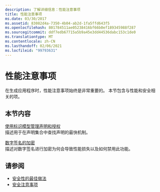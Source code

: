 ```yaml
---
description: 了解详细信息：性能注意事项
title: 性能注意事项
ms.date: 03/30/2017
ms.assetid: 83082d4a-7350-4b04-ab2d-1fa5ffd643f5
ms.openlocfilehash: 801784511ae05238416bf66b0ef189345988f287
ms.sourcegitcommit: ddf7edb67715a5b9a45e3dd44536dabc153c1de0
ms.translationtype: MT
ms.contentlocale: zh-CN
ms.lasthandoff: 02/06/2021
ms.locfileid: "99793631"
---
```

# <a name="performance-considerations"></a>性能注意事项

在生成应用程序时，性能注意事项始终是非常重要的。 本节包含与性能和安全相关的项。  
  
## <a name="in-this-section"></a>本节内容  

 [使用标识模型管理声明和授权](managing-claims-and-authorization-with-the-identity-model.md)  
 描述用于在声明集合中查找声明的最快机制。  
  
 [数字签名的加密](encryption-of-digital-signatures.md)  
 描述对数字签名进行加密为何会导致性能损失以及如何禁用此功能。  
  
## <a name="see-also"></a>请参阅

- [安全性的最佳做法](best-practices-for-security-in-wcf.md)
- [安全注意事项](security-considerations-in-wcf.md)
